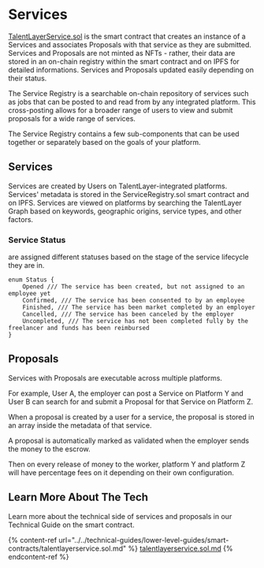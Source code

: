 # Services

[TalentLayerService.sol](https://github.com/TalentLayer/talentlayer-id-contracts/blob/main/contracts/TalentLayerService.sol) is the smart contract that creates an instance of a Services and associates Proposals with that service as they are submitted. Services and Proposals are not minted as NFTs - rather, their data are stored in an on-chain registry within the smart contract and on IPFS for detailed informations. Services and Proposals updated easily depending on their status.

The Service Registry is a searchable on-chain repository of services such as jobs that can be posted to and read from by any integrated platform. This cross-posting allows for a broader range of users to view and submit proposals for a wide range of services.

The Service Registry contains a few sub-components that can be used together or separately based on the goals of your platform.

## Services

Services are created by Users on TalentLayer-integrated platforms. Services' metadata is stored in the ServiceRegistry.sol smart contract and on IPFS. Services are viewed on platforms by searching the TalentLayer Graph based on keywords, geographic origins, service types, and other factors.

### Service Status

&#x20;are assigned different statuses based on the stage of the service lifecycle they are in.

```
enum Status {
    Opened /// The service has been created, but not assigned to an employee yet
    Confirmed, /// The service has been consented to by an employee
    Finished, /// The service has been market completed by an employer
    Cancelled, /// The service has been canceled by the employer
    Uncompleted, /// The service has not been completed fully by the freelancer and funds has been reimbursed
}
```

## Proposals

Services with Proposals are executable across multiple platforms.

For example, User A, the employer can post a Service on Platform Y and User B can search for and submit a Proposal for that Service on Platform Z.

When a proposal is created by a user for a service, the proposal is stored in an array inside the metadata of that service.

A proposal is automatically marked as validated when the employer sends the money to the escrow.

Then on every release of money to the worker, platform Y and platform Z will have percentage fees on it depending on their own configuration.

## Learn More About The Tech

Learn more about the technical side of services and proposals in our Technical Guide on the smart contract.&#x20;

{% content-ref url="../../technical-guides/lower-level-guides/smart-contracts/talentlayerservice.sol.md" %}
[talentlayerservice.sol.md](../../technical-guides/lower-level-guides/smart-contracts/talentlayerservice.sol.md)
{% endcontent-ref %}
